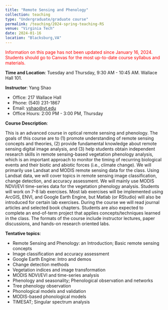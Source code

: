 ```yaml
---
title: "Remote Sensing and Phenology"
collection: teaching
type: "Undergraduate/graduate course"
permalink: /teaching/2024-spring-teaching-RS
venue: "Virginia Tech"
date: 2024-01-16
location: "Blacksburg,VA"
---
```



<span style="color:red">Information on this page has not been updated since January 16, 2024. Students should go to Canvas for the most up-to-date course syllabus and materials.</span>

**Time and Location**: Tuesday and Thursday, 9:30 AM - 10:45 AM. Wallace Hall 101.

**Instructor**: Yang Shao
- Office: 217 Wallace Hall
- Phone: (540) 231-1867
- Email: yshao@vt.edu
- Office Hours: 2:00 PM - 3:00 PM, Thursday 

**Course Description**: 

This is an advanced course in optical remote sensing and phenology. The goals of this course are to (1) promote understanding of remote sensing concepts and theories, (2) provide fundamental knowledge about remote sensing digital image analysis, and (3) help students obtain independent research skills in remote sensing-based vegetation phenology analysis, which is an important approach to monitor the timing of recurring biological events and their biotic and abiotic forces (i.e., climate change). We will primarily use Landsat and MODIS remote sensing data for the class. Using Landsat data, we will cover topics in remote sensing image classification, change detection, and accuracy assessment. We will mainly use MODIS NDVI/EVI time-series data for the vegetation phenology analysis. Students will work on 7-8 lab exercises. Most lab exercises will be implemented using ArcGIS, ENVI, and Google Earth Engine, but Matlab (or RStudio) will also be introduced for certain lab exercises. During the course we will read journal articles and selected book chapters. Students are also expected to complete an end-of-term project that applies concepts/techniques learned in the class. The formats of the course include instructor lectures, paper discussions, and hands-on research oriented labs.                     

**Tentative topics**:  
- Remote Sensing and Phenology: an Introduction; Basic remote sensing concepts  
- Image classification and accuracy assessment  
- Google Earth Engine: Intro and demos  
- Change detection methods    
- Vegetation indices and image transformation  
- MODIS NDVI/EVI and time-series analysis  
- Phenology and seasonality; Phenological observation and networks  
- Tree phenology observation  
- Phonological models and validation   
- MODIS-based phonological models  
- TIMESAT; Singular spectrum analysis

